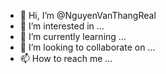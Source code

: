 - 👋 Hi, I’m @NguyenVanThangReal
- 👀 I’m interested in ...
- 🌱 I’m currently learning ...
- 💞️ I’m looking to collaborate on ...
- 📫 How to reach me ...

<!---
NguyenVanThangReal/NguyenVanThangReal is a ✨ special ✨ repository because its `README.md` (this file) appears on your GitHub profile.
You can click the Preview link to take a look at your changes.
--->
